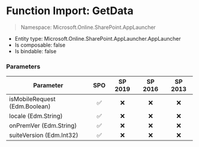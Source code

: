# Function Import: GetData

> Namespace: Microsoft.Online.SharePoint.AppLauncher

- Entity type: Microsoft.Online.SharePoint.AppLauncher.AppLauncher
- Is composable: false
- Is bindable: false

### Parameters

Parameter | SPO | SP 2019 | SP 2016 | SP 2013
----------|:---:|:-------:|:-------:|:-------:
isMobileRequest (Edm.Boolean) | ✅ | ❌ | ❌ | ❌
locale (Edm.String) | ✅ | ❌ | ❌ | ❌
onPremVer (Edm.String) | ✅ | ❌ | ❌ | ❌
suiteVersion (Edm.Int32) | ✅ | ❌ | ❌ | ❌